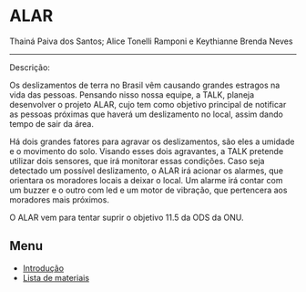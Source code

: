 # ALAR

Thainá Paiva dos Santos; Alice Tonelli Ramponi e Keythianne Brenda Neves 

-------

Descrição:

Os deslizamentos de terra no Brasil vêm causando grandes estragos na vida das pessoas. Pensando nisso nossa equipe, a TALK, planeja desenvolver o projeto ALAR, cujo tem como objetivo principal de notificar as pessoas próximas que haverá um deslizamento no local, assim dando tempo de sair da área. 

Há dois grandes fatores para agravar os deslizamentos, são eles a umidade e o movimento do solo. Visando esses dois agravantes, a TALK pretende utilizar dois sensores, que irá monitorar essas condições. Caso seja detectado um possível deslizamento, o ALAR irá acionar os alarmes, que orientara os moradores locais a deixar o local. Um alarme irá contar com um buzzer e o outro com led e um motor de vibração, que pertencera aos moradores mais próximos.

O ALAR vem para tentar suprir o objetivo 11.5 da ODS da ONU.

## Menu 
+ [Introdução](https://github.com/Neveskb/Sistema_ALAR/blob/main/Documentação/introducao.md)
+ [Lista de materiais](https://github.com/Neveskb/Sistema_ALAR/blob/main/Documenta%C3%A7%C3%A3o/ListadeMateriais.md)

